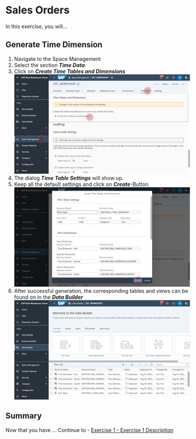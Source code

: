 # Sales Orders

In this exercise, you will...


## Generate Time Dimension
1. Navigate to the Space Management
2. Select the section <b><i>Time Data</i></b>.
3. Click on <b><i>Create Time Tables and Dimensions</i></b>
  <br>![](/exercises/ex3/images/create_time_dimension_01.png)
4. The dialog <b><i>Time Table Settings</i></b> will show up.
5. Keep all the default settings and click on <b><i>Create</i></b>-Button
  <br>![](/exercises/ex3/images/create_time_dimension_02.png)
6. After successful generation, the corresponding tables and views can be found on in the <i><b>Data Builder</b></i>
  <br>![](/exercises/ex3/images/create_time_dimension_03.png)
## Summary

Now that you have ... 
Continue to - [Exercise 1 - Exercise 1 Description](../ex1/README.md)
